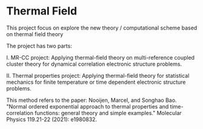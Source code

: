 # Thermal Field

This project focus on explore the new theory / computational scheme based on thermal field theory

The project has two parts:

I. MR-CC project: 
Applying thermal-field theory on multi-reference coupled cluster theory for dynamical correlation electronic structure problems. 

II. Thermal properties project:
Applying thermal-field theory for statistical mechanics for finite temperature or time dependent electronic structure problems.

This method refers to the paper:
Nooijen, Marcel, and Songhao Bao. "Normal ordered exponential approach to thermal properties and time-correlation functions: general theory and simple examples." Molecular Physics 119.21-22 (2021): e1980832.